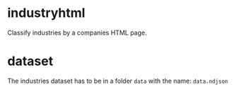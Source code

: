 # industryhtml
Classify industries by a companies HTML page.

# dataset

The industries dataset has to be in a folder `data` with the name: `data.ndjson`
